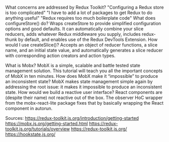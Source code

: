 What concerns are addressed by Redux Toolkit?
  "Configuring a Redux store is too complicated"
  "I have to add a lot of packages to get Redux to do anything useful"
  "Redux requires too much boilerplate code"
What does configureStore() do?
  Wraps createStore to provide simplified configuration options and good defaults. It can automatically combine your slice reducers, adds whatever Redux middleware you supply, includes redux-thunk by default, and enables use of the Redux DevTools Extension.
How would I use createSlice()?
  Accepts an object of reducer functions, a slice name, and an initial state value, and automatically generates a slice reducer with corresponding action creators and action types.



What is Mobx?
  MobX is a simple, scalable and battle tested state management solution. This tutorial will teach you all the important concepts of MobX in ten minutes.
How does MobX make it “impossible” to produce an inconsistent state?
  MobX makes state management simple again by addressing the root issue: it makes it impossible to produce an inconsistent state.
How would we build a reactive user interface?
React components are (despite their name) not reactive out of the box. The observer HoC wrapper from the mobx-react-lite package fixes that by basically wrapping the React component in autorun.

Sources: https://redux-toolkit.js.org/introduction/getting-started
https://mobx.js.org/getting-started.html
https://redux-toolkit.js.org/tutorials/overview
https://redux-toolkit.js.org/
https://hookstate.js.org/
